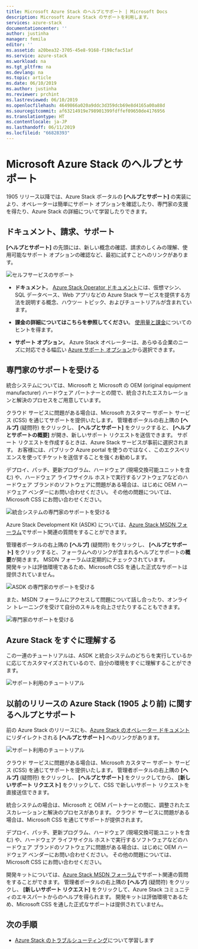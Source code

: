 ```yaml
---
title: Microsoft Azure Stack のヘルプとサポート | Microsoft Docs
description: Microsoft Azure Stack のサポートを利用します。
services: azure-stack
documentationcenter: ''
author: justinha
manager: femila
editor: ''
ms.assetid: a20bea32-3705-45e8-9168-f198cfac51af
ms.service: azure-stack
ms.workload: na
ms.tgt_pltfrm: na
ms.devlang: na
ms.topic: article
ms.date: 06/10/2019
ms.author: justinha
ms.reviewer: prchint
ms.lastreviewed: 06/10/2019
ms.openlocfilehash: 4649866a020a9ddc3d359dcb69e8d4165a00a88d
ms.sourcegitcommit: af63214919e798901399fdffef09650de4176956
ms.translationtype: HT
ms.contentlocale: ja-JP
ms.lasthandoff: 06/11/2019
ms.locfileid: "66828393"
---
```

# <a name="microsoft-azure-stack-help-and-support"></a>Microsoft Azure Stack のヘルプとサポート

1905 リリース以降では、Azure Stack ポータルの **[ヘルプとサポート]** の実装により、オペレーターは簡単にサポート オプションを確認したり、専門家の支援を得たり、Azure Stack の詳細について学習したりできます。 

## <a name="documentation-billing-and-support"></a>ドキュメント、請求、サポート

**[ヘルプとサポート]** の先頭には、新しい概念の確認、請求のしくみの理解、使用可能なサポート オプションの確認など、最初に試すことへのリンクがあります。 

![セルフサービスのサポート](media/azure-stack-help-and-support/get-support-tiles.png)

- **ドキュメント**。 [Azure Stack Operator ドキュメント](index.yml)には、仮想マシン、SQL データベース、Web アプリなどの Azure Stack サービスを提供する方法を説明する概念、ハウツー トピック、およびチュートリアルが含まれています。 

- **課金の詳細についてはこちらを参照してください**。 [使用量と課金](azure-stack-billing-and-chargeback.md)についてのヒントを得ます。

- **サポート オプション**。 Azure Stack オペレーターは、あらゆる企業のニーズに対応できる幅広い [Azure サポート オプション](https://aka.ms/azstacksupport)から選択できます。 

## <a name="get-expert-help"></a>専門家のサポートを受ける 

統合システムについては、Microsoft と Microsoft の OEM (original equipment manufacturer) ハードウェア パートナーとの間で、統合されたエスカレーションと解決のプロセスをご用意しています。

クラウド サービスに問題がある場合は、Microsoft カスタマー サポート サービス (CSS) を通じてサポートを提供いたします。 管理者ポータルの右上隅の **[ヘルプ]** (疑問符) をクリックし、 **[ヘルプとサポート]** をクリックすると、 **[ヘルプとサポートの概要]** が開き、新しいサポート リクエストを送信できます。 サポート リクエストを作成するときは、Azure Stack サービスが事前に選択されます。 お客様には、パブリック Azure portal を使うのではなく、このエクスペリエンスを使ってチケットを送信することを強くお勧めします。 

デプロイ、パッチ、更新プログラム、ハードウェア (現場交換可能ユニットを含む) や、ハードウェア ライフサイクル ホストで実行するソフトウェアなどのハードウェア ブランドのソフトウェアに問題がある場合は、はじめに OEM ハードウェア ベンダーにお問い合わせください。 その他の問題については、Microsoft CSS にお問い合わせください。

![統合システムの専門家のサポートを受ける](media/azure-stack-help-and-support/get-support-integrated.png)

Azure Stack Development Kit (ASDK) については、[Azure Stack MSDN フォーラム](https://social.msdn.microsoft.com/Forums/azure/home?forum=azurestack)でサポート関連の質問をすることができます。 

管理者ポータルの右上隅の **[ヘルプ]** (疑問符) をクリックし、 **[ヘルプとサポート]** をクリックすると、フォーラムへのリンクが含まれるヘルプとサポートの**概要**が開きます。 MSDN フォーラムは定期的にチェックされています。  
開発キットは評価環境であるため、Microsoft CSS を通した正式なサポートは提供されていません。

![ASDK の専門家のサポートを受ける](media/azure-stack-help-and-support/get-support-asdk.png)

また、MSDN フォーラムにアクセスして問題について話し合ったり、オンライン トレーニングを受けて自分のスキルを向上させたりすることもできます。 

![専門家のサポートを受ける](media/azure-stack-help-and-support/get-support-cards.png)


## <a name="get-up-to-speed-with-azure-stack"></a>Azure Stack をすぐに理解する

この一連のチュートリアルは、ASDK と統合システムのどちらを実行しているかに応じてカスタマイズされているので、自分の環境をすぐに理解することができます。 

![サポート利用のチュートリアル](media/azure-stack-help-and-support/get-support-tutorials.png)

## <a name="help-and-support-for-earlier-releases-azure-stack-pre-1905"></a>以前のリリースの Azure Stack (1905 より前) に関するヘルプとサポート

前の Azure Stack のリリースにも、[Azure Stack のオペレーター ドキュメント](https://aka.ms/adminportaldocs)にリダイレクトされる **[ヘルプとサポート]** へのリンクがあります。

![サポート利用のチュートリアル](media/azure-stack-help-and-support/get-support-previous.png)

クラウド サービスに問題がある場合は、Microsoft カスタマー サポート サービス (CSS) を通じてサポートを提供いたします。 管理者ポータルの右上隅の **[ヘルプ]** (疑問符) をクリックし、 **[ヘルプとサポート]** をクリックしてから、 **[新しいサポート リクエスト]** をクリックして、CSS で新しいサポート リクエストを直接送信できます。

統合システムの場合は、Microsoft と OEM パートナーとの間に、調整されたエスカレーションと解決のプロセスがあります。 クラウド サービスに問題がある場合は、Microsoft CSS を通じてサポートが提供されます。 

デプロイ、パッチ、更新プログラム、ハードウェア (現場交換可能ユニットを含む) や、ハードウェア ライフサイクル ホストで実行するソフトウェアなどのハードウェア ブランドのソフトウェアに問題がある場合は、はじめに OEM ハードウェア ベンダーにお問い合わせください。 その他の問題については、Microsoft CSS にお問い合わせください。

開発キットについては、[Azure Stack MSDN フォーラム](https://social.msdn.microsoft.com/Forums/azure/home?forum=azurestack)でサポート関連の質問をすることができます。 管理者ポータルの右上隅の **[ヘルプ]** (疑問符) をクリックし、 **[新しいサポート リクエスト]** をクリックして、Azure Stack コミュニティのエキスパートからのヘルプを得られます。
開発キットは評価環境であるため、Microsoft CSS を通した正式なサポートは提供されていません。

## <a name="next-steps"></a>次の手順
- [Azure Stack のトラブルシューティング](azure-stack-troubleshooting.md)について学習します
